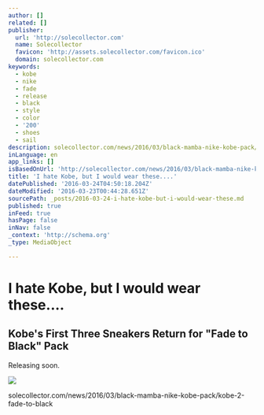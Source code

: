 ```yaml
---
author: []
related: []
publisher:
  url: 'http://solecollector.com'
  name: Solecollector
  favicon: 'http://assets.solecollector.com/favicon.ico'
  domain: solecollector.com
keywords:
  - kobe
  - nike
  - fade
  - release
  - black
  - style
  - color
  - '200'
  - shoes
  - sail
description: solecollector.com/news/2016/03/black-mamba-nike-kobe-pack/kobe-2-fade-to-black
inLanguage: en
app_links: []
isBasedOnUrl: 'http://solecollector.com/news/2016/03/black-mamba-nike-kobe-pack/kobe-2-fade-to-black'
title: 'I hate Kobe, but I would wear these....'
datePublished: '2016-03-24T04:50:18.204Z'
dateModified: '2016-03-23T00:44:28.651Z'
sourcePath: _posts/2016-03-24-i-hate-kobe-but-i-would-wear-these.md
published: true
inFeed: true
hasPage: false
inNav: false
_context: 'http://schema.org'
_type: MediaObject

---
```

# I hate Kobe, but I would wear these....

<article style=""><h1>Kobe's First Three Sneakers Return for "Fade to Black" Pack</h1><p>Releasing soon.</p><img src="http://images.solecollector.com/complex/image/upload/kobe-1-fade-to-black-05_gtvv2u.jpg" /></article>

solecollector.com/news/2016/03/black-mamba-nike-kobe-pack/kobe-2-fade-to-black